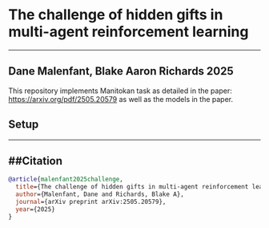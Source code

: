 # The challenge of hidden gifts in multi-agent reinforcement learning
------
## Dane Malenfant, Blake Aaron Richards 2025

This repository implements Manitokan task as detailed in the paper: https://arxiv.org/pdf/2505.20579 as well as the models in the paper.

## Setup
---

##Citation
---
```bibtex
@article{malenfant2025challenge,
  title={The challenge of hidden gifts in multi-agent reinforcement learning},
  author={Malenfant, Dane and Richards, Blake A},
  journal={arXiv preprint arXiv:2505.20579},
  year={2025}
}
```
